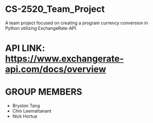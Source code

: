 # CS-2520_Team_Project
A team project focused on creating a program currency conversion in Python utilizing ExchangeRate-API.

# API LINK: https://www.exchangerate-api.com/docs/overview

# GROUP MEMBERS
- Bryston Tang
- Chin Leemattanant
- Nick Hortua
